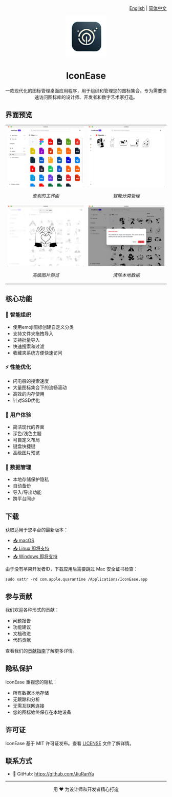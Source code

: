 <div align="right">
  <a href="README.md">English</a> | <a href="README.CN.md">简体中文</a>
</div>

<p align="center">
  <img src="public/icon.png" alt="IconEase Logo" width="128" height="128" />
</p>

<h1 align="center">IconEase</h1>

<p align="center">
  一款现代化的图标管理桌面应用程序，用于组织和管理您的图标集合。专为需要快速访问图标库的设计师、开发者和数字艺术家打造。
</p>

## 界面预览

<table>
  <tr>
    <td width="50%">
      <img src="public/demo4.jpg" alt="主界面" width="100%"/>
      <p align="center"><em>直观的主界面</em></p>
    </td>
    <td width="50%">
      <img src="public/demo2.jpg" alt="分类管理" width="100%"/>
      <p align="center"><em>智能分类管理</em></p>
    </td>
  </tr>
  <tr>
    <td width="50%">
      <img src="public/demo1.jpg" alt="图片预览" width="100%"/>
      <p align="center"><em>高级图片预览</em></p>
    </td>
    <td width="50%">
      <img src="public/demo3.jpg" alt="深色主题" width="100%"/>
      <p align="center"><em>清除本地数据</em></p>
    </td>
  </tr>
</table>

## 核心功能

### 🎯 智能组织
- 使用emoji图标创建自定义分类
- 支持文件夹拖拽导入
- 支持批量导入
- 快速搜索和过滤
- 收藏夹系统方便快速访问

### ⚡ 性能优化
- 闪电般的搜索速度
- 大量图标集合下的流畅滚动
- 高效的内存使用
- 针对SSD优化

### 🎨 用户体验
- 简洁现代的界面
- 深色/浅色主题
- 可自定义布局
- 键盘快捷键
- 高级图片预览

### 💾 数据管理
- 本地存储保护隐私
- 自动备份
- 导入/导出功能
- 跨平台同步

## 下载

获取适用于您平台的最新版本：
- [📥 macOS](https://github.com/JiuRanYa/IconEase/releases/tag/v1.0.0)
- [📥 Linux 即将支持](https://github.com/yourusername/iconease/releases)
- [📥 Windows 即将支持](https://github.com/yourusername/iconease/releases)

由于没有苹果开发者ID，下载应用后需要跳过 Mac 安全证书检查：

```
sudo xattr -rd com.apple.quarantine /Applications/IconEase.app
```

## 参与贡献

我们欢迎各种形式的贡献：
- 问题报告
- 功能建议
- 文档改进
- 代码贡献

查看我们的[贡献指南](CONTRIBUTING.md)了解更多详情。

## 隐私保护

IconEase 重视您的隐私：
- 所有数据本地存储
- 无跟踪和分析
- 无需互联网连接
- 您的图标始终保存在本地设备

## 许可证

IconEase 基于 MIT 许可证发布。查看 [LICENSE](https://github.com/JiuRanYa/IconEase/edit/main/LICENSE) 文件了解详情。

## 联系方式

- 💼 GitHub: https://github.com/JiuRanYa

---

<p align="center">用 ❤️ 为设计师和开发者精心打造</p> 